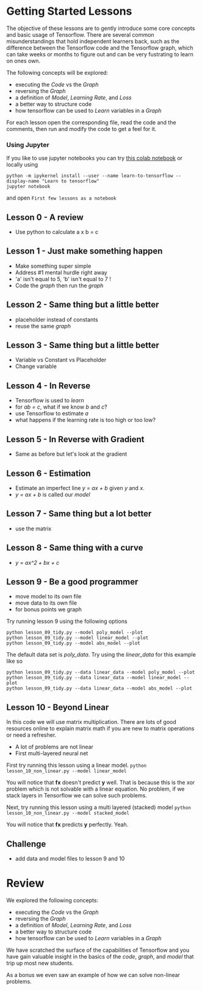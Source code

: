 # Getting Started Lessons

The objective of these lessons are to gently introduce some core concepts and basic usage of Tensorflow.  There are several common misunderstandings that hold independent learners back, such as the difference between the Tensorflow code and the Tensorflow graph, which can take weeks or months to figure out and can be very fustrating to learn on ones own.

The following concepts will be explored:

- executing the *Code* vs the *Graph*
- reversing the *Graph*
- a definition of *Model*, *Learning Rate*, and *Loss*
- a better way to structure code
- how tensorflow can be used to *Learn* variables in a *Graph*

For each lesson open the corresponding file, read the code and the comments, then run and modify the code to get a feel for it.


### Using Jupyter
If you like to use jupyter notebooks you can try [this colab notebook](https://colab.research.google.com/drive/1tgofL5o8hidbgcZ2wSTKl7xTLjcgEdZi?usp=sharing) or locally using
```
python -m ipykernel install --user --name learn-to-tensorflow --display-name "Learn to tensorflow"
jupyter notebook
```
and open `First few lessons as a notebook`


## Lesson 0 - A review

- Use python to calculate a x b = c

## Lesson 1 - Just make something happen

- Make something super simple
- Address #1 mental hurdle right away
- 'a' isn't equal to 5, 'b' isn't equal to 7 !
- Code the *graph* then run the *graph*

## Lesson 2 - Same thing but a little better

- placeholder instead of constants
- reuse the same *graph*

## Lesson 3 - Same thing but a little better

- Variable vs Constant vs Placeholder
- Change variable

## Lesson 4 - In Reverse

- Tensorflow is used to *learn*
- for *ab = c*, what if we know *b* and *c*?
- use Tensorflow to estimate *a*
- what happens if the learning rate is too high or too low?

## Lesson 5 - In Reverse with Gradient

- Same as before but let's look at the gradient

## Lesson 6 - Estimation

- Estimate an imperfect line *y = ax + b* given *y* and *x*.
- *y = ax + b* is called our *model*

## Lesson 7 - Same thing but a lot better

- use the matrix

## Lesson 8 - Same thing with a curve

- *y = ax^2 + bx + c*

## Lesson 9 - Be a good programmer

- move model to its own file
- move data to its own file
- for bonus points we graph

Try running lesson 9 using the following options
```
python lesson_09_tidy.py --model poly_model --plot
python lesson_09_tidy.py --model linear_model --plot
python lesson_09_tidy.py --model abs_model --plot
```

The default data set is *poly_data*.  Try using the *linear_data* for this example like so
```
python lesson_09_tidy.py --data linear_data --model poly_model --plot
python lesson_09_tidy.py --data linear_data --model linear_model --plot
python lesson_09_tidy.py --data linear_data --model abs_model --plot
```


## Lesson 10 - Beyond Linear

In this code we will use matrix multiplication.  There are lots of good resources online to explain matrix math if you are new to matrix operations or need a refresher.

- A lot of problems are not linear
- First multi-layered neural net

First try running this lesson using a linear model.
```python lesson_10_non_linear.py --model linear_model```

You will notice that **fx** doesn't predict **y** well.  That is because this is the xor problem which is not solvable with a linear equation.  No problem, if we stack layers in Tensorflow we can solve such problems.

Next, try running this lesson using a multi layered (stacked) model
```python lesson_10_non_linear.py --model stacked_model```

You will notice that **fx** predicts **y** perfectly.  Yeah.


## Challenge

- add data and model files to lesson 9 and 10


# Review

We explored the following concepts:

- executing the *Code* vs the *Graph*
- reversing the *Graph*
- a definition of *Model*, *Learning Rate*, and *Loss*
- a better way to structure code
- how tensorflow can be used to *Learn* variables in a *Graph*

We have scratched the surface of the capabilities of Tensorflow and you
have gain valuable insight in the basics of the *code*, *graph*, and *model*
that trip up most new students.

As a bonus we even saw an example of how we can solve non-linear problems.
